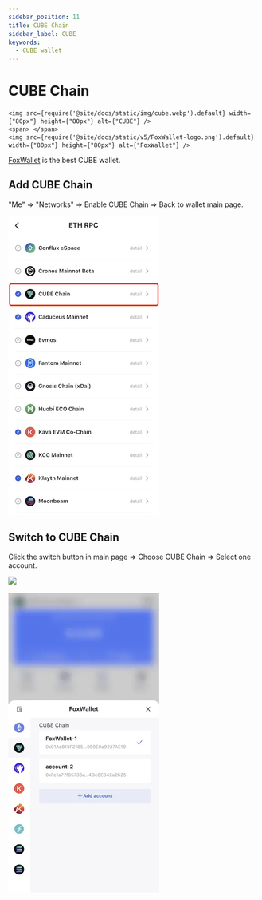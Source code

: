 ```yaml
---
sidebar_position: 11
title: CUBE Chain
sidebar_label: CUBE
keywords:
  - CUBE wallet
---
```


# CUBE Chain
```mdx-code-block
<img src={require('@site/docs/static/img/cube.webp').default} width={"80px"} height={"80px"} alt={"CUBE"} />
<span> </span>
<img src={require('@site/docs/static/v5/FoxWallet-logo.png').default} width={"80px"} height={"80px"} alt={"FoxWallet"} />
```
[FoxWallet](https://foxwallet.com) is the best CUBE wallet.

## Add CUBE Chain

"Me" => "Networks" => Enable CUBE Chain => Back to wallet main page.

![](../img/add-cube.webp)

## Switch to CUBE Chain

Click the switch button in main page => Choose CUBE Chain => Select one account.

<img src="/img/docs/switch-entrance.webp" width="320" />

![](../img/switch-cube.webp)